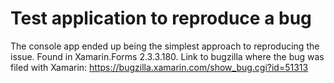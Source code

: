# Test application to reproduce a bug

The console app ended up being the simplest approach to reproducing the issue. Found in Xamarin.Forms 2.3.3.180. Link to bugzilla where the bug was filed with Xamarin: https://bugzilla.xamarin.com/show_bug.cgi?id=51313